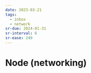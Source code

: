 ```yaml
---
date: 2023-03-21
tags:
  - inbox
  - network
sr-due: 2024-01-31
sr-interval: 6
sr-ease: 249
---
```


# Node (networking)
